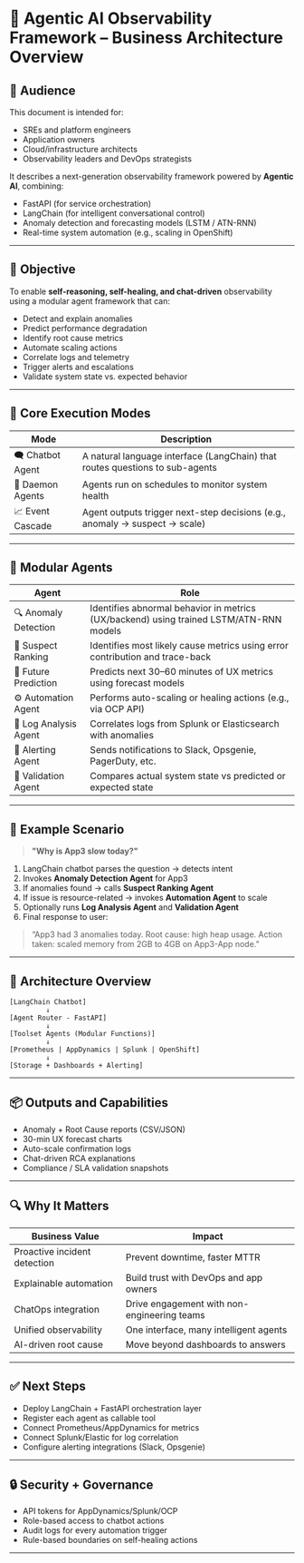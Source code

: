 
# 🚀 Agentic AI Observability Framework – Business Architecture Overview

## 👥 Audience
This document is intended for:
- SREs and platform engineers
- Application owners
- Cloud/infrastructure architects
- Observability leaders and DevOps strategists

It describes a next-generation observability framework powered by **Agentic AI**, combining:
- FastAPI (for service orchestration)
- LangChain (for intelligent conversational control)
- Anomaly detection and forecasting models (LSTM / ATN-RNN)
- Real-time system automation (e.g., scaling in OpenShift)

---

## 🧠 Objective

To enable **self-reasoning, self-healing, and chat-driven** observability using a modular agent framework that can:

- Detect and explain anomalies
- Predict performance degradation
- Identify root cause metrics
- Automate scaling actions
- Correlate logs and telemetry
- Trigger alerts and escalations
- Validate system state vs. expected behavior

---

## 🔁 Core Execution Modes

| Mode              | Description                                       |
|------------------|---------------------------------------------------|
| 🗨️ Chatbot Agent   | A natural language interface (LangChain) that routes questions to sub-agents |
| 🔁 Daemon Agents   | Agents run on schedules to monitor system health |
| 📈 Event Cascade   | Agent outputs trigger next-step decisions (e.g., anomaly → suspect → scale) |

---

## 🧩 Modular Agents

| Agent              | Role                                                                 |
|--------------------|----------------------------------------------------------------------|
| 🔍 Anomaly Detection   | Identifies abnormal behavior in metrics (UX/backend) using trained LSTM/ATN-RNN models |
| 🧠 Suspect Ranking     | Identifies most likely cause metrics using error contribution and trace-back |
| 🔮 Future Prediction   | Predicts next 30–60 minutes of UX metrics using forecast models |
| ⚙️ Automation Agent    | Performs auto-scaling or healing actions (e.g., via OCP API)     |
| 📁 Log Analysis Agent  | Correlates logs from Splunk or Elasticsearch with anomalies       |
| 🚨 Alerting Agent      | Sends notifications to Slack, Opsgenie, PagerDuty, etc.          |
| 🧾 Validation Agent    | Compares actual system state vs predicted or expected state       |

---

## 🧠 Example Scenario

> **"Why is App3 slow today?"**

1. LangChain chatbot parses the question → detects intent
2. Invokes **Anomaly Detection Agent** for App3
3. If anomalies found → calls **Suspect Ranking Agent**
4. If issue is resource-related → invokes **Automation Agent** to scale
5. Optionally runs **Log Analysis Agent** and **Validation Agent**
6. Final response to user:

> “App3 had 3 anomalies today. Root cause: high heap usage. Action taken: scaled memory from 2GB to 4GB on App3-App node.”

---

## 🔧 Architecture Overview

```plaintext
[LangChain Chatbot]
         ↓
[Agent Router - FastAPI]
         ↓
[Toolset Agents (Modular Functions)]
         ↓
[Prometheus | AppDynamics | Splunk | OpenShift]
         ↓
[Storage + Dashboards + Alerting]
```

---

## 📦 Outputs and Capabilities

- Anomaly + Root Cause reports (CSV/JSON)
- 30-min UX forecast charts
- Auto-scale confirmation logs
- Chat-driven RCA explanations
- Compliance / SLA validation snapshots

---

## 🔍 Why It Matters

| Business Value             | Impact                                       |
|----------------------------|----------------------------------------------|
| Proactive incident detection | Prevent downtime, faster MTTR              |
| Explainable automation     | Build trust with DevOps and app owners      |
| ChatOps integration        | Drive engagement with non-engineering teams |
| Unified observability      | One interface, many intelligent agents      |
| AI-driven root cause       | Move beyond dashboards to answers           |

---

## ✅ Next Steps

- Deploy LangChain + FastAPI orchestration layer
- Register each agent as callable tool
- Connect Prometheus/AppDynamics for metrics
- Connect Splunk/Elastic for log correlation
- Configure alerting integrations (Slack, Opsgenie)

---

## 🔒 Security + Governance

- API tokens for AppDynamics/Splunk/OCP
- Role-based access to chatbot actions
- Audit logs for every automation trigger
- Rule-based boundaries on self-healing actions

---
